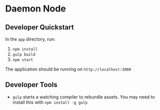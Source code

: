 Daemon Node
===========

## Developer Quickstart
In the `app` directory, run:

1. `npm install`
1. `gulp build`
1. `npm start`

The application should be running on `http://localhost:3000`

## Developer Tools
- `gulp` starts a watching compiler to rebundle assets. You may need to install this with `npm install -g gulp`
